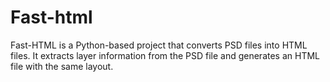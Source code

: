 # Fast-html
Fast-HTML is a Python-based project that converts PSD files into HTML files. It extracts layer information from the PSD file and generates an HTML file with the same layout.
